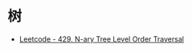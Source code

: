 # 树

- [Leetcode - 429. N-ary Tree Level Order Traversal](/leetcode/429-n-ary-tree-level-order-traversal/index.md)
